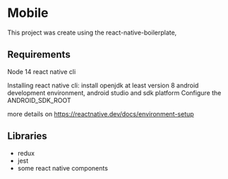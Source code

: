 # Mobile
This project was create using the react-native-boilerplate,



## Requirements
Node 14
react native cli

Installing react native cli:
install openjdk at least version 8
android development environment, android studio and sdk platform
Configure the ANDROID_SDK_ROOT 

more details on https://reactnative.dev/docs/environment-setup

## Libraries
- redux
- jest
- some react native components